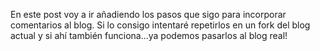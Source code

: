 En este post voy a ir añadiendo los pasos que sigo para incorporar comentarios al blog. Si lo consigo intentaré repetirlos en un fork del blog actual y si ahí también funciona...ya podemos pasarlos al blog real!
